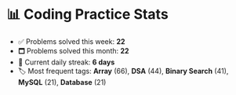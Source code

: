 # 📊 Coding Practice Stats

- ✅ Problems solved this week: **22**
- 🗖️ Problems solved this month: **22**
- 📌 Current daily streak: **6 days**
- 🏷️ Most frequent tags: **Array** (66), **DSA** (44), **Binary Search** (41), **MySQL** (21), **Database** (21)

